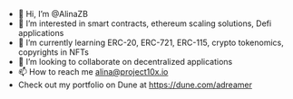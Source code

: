 - 👋 Hi, I’m @AlinaZB
- 👀 I’m interested in smart contracts, ethereum scaling solutions, Defi applications
- 🌱 I’m currently learning ERC-20, ERC-721, ERC-115, crypto tokenomics, copyrights in NFTs
- 💞️ I’m looking to collaborate on decentralized applications
- 📫 How to reach me alina@project10x.io
- Check out my portfolio on Dune at https://dune.com/adreamer

<!---
AlinaZB/AlinaZB is a ✨ special ✨ repository because its `README.md` (this file) appears on your GitHub profile.
You can click the Preview link to take a look at your changes.
--->
